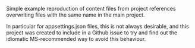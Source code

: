 Simple example reproduction of content files from project references overwriting files with the same name in the main project.

In particular for appsettings.json files, this is not always desirable, and this project was created to include in a Github issue to try and find out the idiomatic MS-recommended way to avoid this behaviour.
